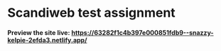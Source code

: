 # Scandiweb test assignment

#### Preview the site live: https://63282f1c4b397e000851fdb9--snazzy-kelpie-2efda3.netlify.app/
